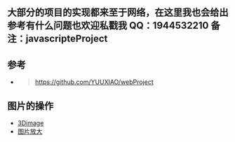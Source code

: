 大部分的项目的实现都来至于网络，在这里我也会给出参考有什么问题也欢迎私戳我
QQ：1944532210 备注：javascripteProject
---
## 参考
- >https://github.com/YUUXIAO/webProject

## 图片的操作
- [3Dimage](https://zpliu1126.github.io/javascripteProject/image/3Dimage/)
- [图片放大](https://zpliu1126.github.io/javascripteProject/image/album/)


